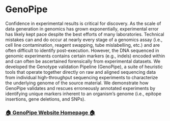 # GenoPipe

Confidence in experimental results is critical for discovery. As the scale of data generation in genomics has grown exponentially, experimental error has likely kept pace despite the best efforts of many laboratories. Technical mistakes can and do occur at nearly every stage of a genomics assay (i.e., cell line contamination, reagent swapping, tube mislabelling, etc.) and are often difficult to identify post-execution. However, the DNA sequenced in genomic experiments contains certain markers (e.g., indels) encoded within and can often be ascertained forensically from experimental datasets. We developed the Genotype validation Pipeline (GenoPipe), a suite of heuristic tools that operate together directly on raw and aligned sequencing data from individual high-throughput sequencing experiments to characterize the underlying genome of the source material. We demonstrate how GenoPipe validates and rescues erroneously annotated experiments by identifying unique markers inherent to an organism’s genome (i.e., epitope insertions, gene deletions, and SNPs).

### [:house: GenoPipe Website Homepage :house:](https://www.genopipe.org)
